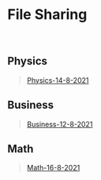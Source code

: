 # File Sharing
<br> 

## Physics 
>[Physics-14-8-2021](markdown/Physics/Physics-14-8-2021)
>

## Business 
>[Business-12-8-2021](markdown/Business/Business-12-8-2021)
>

## Math 
>[Math-16-8-2021](markdown/Math/Math-16-8-2021)
>

